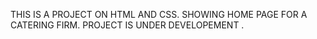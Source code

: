THIS IS A PROJECT ON HTML AND CSS. 
SHOWING HOME PAGE FOR A CATERING FIRM.
PROJECT IS UNDER DEVELOPEMENT .